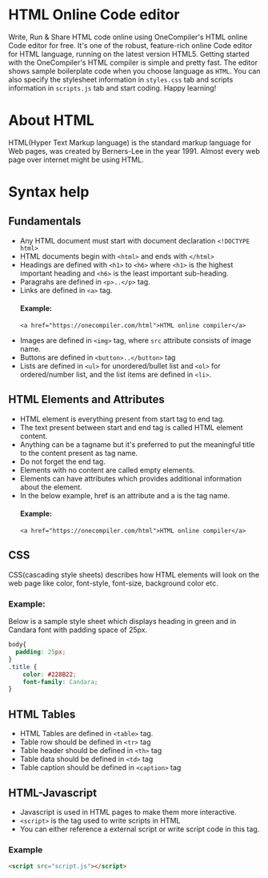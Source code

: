 # HTML Online Code editor

Write, Run & Share HTML code online using OneCompiler's HTML online Code editor for free. It's one of the robust, feature-rich online Code editor for HTML language, running on the latest version HTML5. Getting started with the OneCompiler's HTML compiler is simple and pretty fast. The editor shows sample boilerplate code when you choose language as `HTML`. You can also specify the stylesheet information in `styles.css` tab and scripts information in `scripts.js` tab and start coding. Happy learning!

# About HTML

HTML(Hyper Text Markup language) is the standard markup language for Web pages, was created by Berners-Lee in the year 1991. Almost every web page over internet might be using HTML.

# Syntax help

## Fundamentals

* Any HTML document must start with document declaration `<!DOCTYPE html>`
* HTML documents begin with `<html>` and ends with `</html>`
* Headings are defined with `<h1>` to `<h6>` where `<h1>` is the highest important heading and `<h6>` is the least important sub-heading.
* Paragrahs are defined in `<p>..</p>` tag.
* Links are defined in `<a>` tag.
    #### Example:
    ```
    <a href="https://onecompiler.com/html">HTML online compiler</a>
    ```
* Images are defined in `<img>` tag, where `src` attribute consists of image name.
* Buttons are defined in `<button>..</button>` tag 
* Lists are defined in `<ul>` for unordered/bullet list and `<ol>` for ordered/number list, and the list items are defined in `<li>`.

## HTML Elements and Attributes

* HTML element is everything present from start tag to end tag.
* The text present between start and end tag is called HTML element content. 
* Anything can be a tagname but it's preferred to put the meaningful title to the content present as tag name.
* Do not forget the end tag.
* Elements with no content are called empty elements.
* Elements can have attributes which provides additional information about the element.
* In the below example, href is an attribute and a is the tag name.
    #### Example:
    ```
    <a href="https://onecompiler.com/html">HTML online compiler</a>
    ```
## CSS

CSS(cascading style sheets) describes how HTML elements will look on the web page like color, font-style, font-size, background color etc.

### Example:

Below is a sample style sheet which displays heading in green and in Candara font with padding space of 25px.

```css
body{
  padding: 25px;
}
.title {
	color: #228B22;
	font-family: Candara;
}
```

## HTML Tables

* HTML Tables are defined in `<table>` tag.
* Table row should be defined in `<tr>` tag
* Table header should be defined in `<th>` tag
* Table data should be defined in `<td>` tag
* Table caption should be defined in `<caption>` tag

## HTML-Javascript

* Javascript is used in HTML pages to make them more interactive.
* `<script>` is the tag used to write scripts in HTML
* You can either reference a external script or write script code in this tag.

### Example

```html
<script src="script.js"></script>
```
